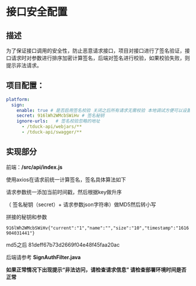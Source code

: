 # 接口安全配置
## 描述
为了保证接口调用的安全性，防止恶意请求接口，项目对接口进行了签名验证，接口请求时对参数进行排序加密计算签名，后端对签名进行校验，如果校验失败，则提示非法请求。

## 项目配置：

```yaml
platform:
  sign:
    enable: true # 是否启用签名校验 关闭之后所有请求无需校验 本地调试方便可以设置false
    secret: 916lWh2WMcbSWiHv # 签名秘钥
    ignore-urls:   # 签名校验忽略的地址
      - /tduck-api/webjars/** 
      - /tduck-api/swagger/**
```

## 实现部分
前端：**/src/api/index.js**

使用axios在请求前统一计算签名，签名具体算法如下

请求参数统一添加当前时间戳，然后根据key做升序

（ 签名秘钥（secret）+ 请求参数json字符串）做MD5然后转小写

拼接的秘钥和参数

`916lWh2WMcbSWiHv{"current":"1","name":"","size":"10","timestamp":"1616904031441"}`

md5之后 81deff67b73d2669f04e48f45faa20ac

后端请参考 **SignAuthFilter.java**

**如果正常情况下出现提示“非法访问，请检查请求信息” 请检查部署环境时间是否正常**
